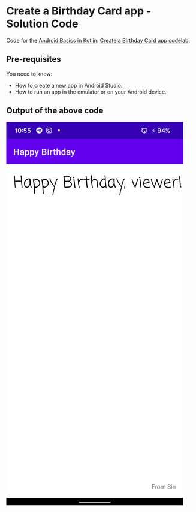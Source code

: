 Create a Birthday Card app - Solution Code
==========================================

Code for the [Android Basics in Kotlin](https://developer.android.com/courses/android-basics-kotlin/course): [Create a Birthday Card app codelab](https://developer.android.com/codelabs/basic-android-kotlin-training-birthday-card-app).

Pre-requisites
--------------

You need to know:
- How to create a new app in Android Studio.
- How to run an app in the emulator or on your Android device.

Output of the above code
------------------------

![HappyBirthday Output](https://raw.githubusercontent.com/HemantSachdeva/HappyBirthday/kt/output/HappyBirthdayOutput.png)
